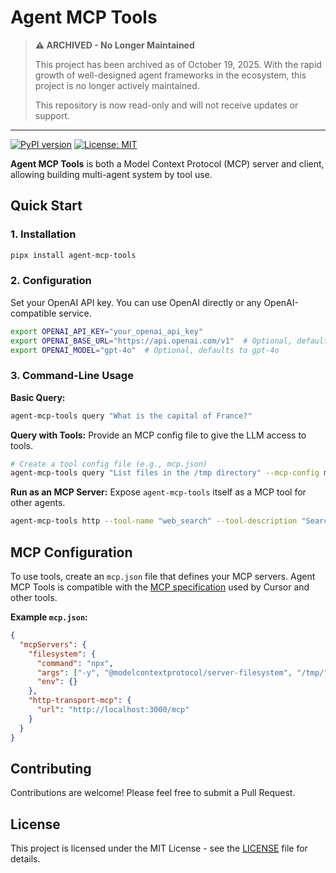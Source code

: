 # Agent MCP Tools

> **⚠️ ARCHIVED - No Longer Maintained**
>
> This project has been archived as of October 19, 2025. With the rapid growth of well-designed agent frameworks in the ecosystem, this project is no longer actively maintained.
>
> This repository is now read-only and will not receive updates or support.

---

[![PyPI version](https://badge.fury.io/py/agent-mcp-tools.svg)](https://badge.fury.io/py/agent-mcp-tools)
[![License: MIT](https://img.shields.io/badge/License-MIT-yellow.svg)](https://opensource.org/licenses/MIT)

**Agent MCP Tools** is both a Model Context Protocol (MCP) server and client, allowing building multi-agent system by tool use.

## Quick Start

### 1. Installation

```bash
pipx install agent-mcp-tools
```

### 2. Configuration

Set your OpenAI API key. You can use OpenAI directly or any OpenAI-compatible service.

```bash
export OPENAI_API_KEY="your_openai_api_key"
export OPENAI_BASE_URL="https://api.openai.com/v1"  # Optional, defaults to OpenAI
export OPENAI_MODEL="gpt-4o"  # Optional, defaults to gpt-4o
```

### 3. Command-Line Usage

**Basic Query:**
```bash
agent-mcp-tools query "What is the capital of France?"
```

**Query with Tools:**
Provide an MCP config file to give the LLM access to tools.
```bash
# Create a tool config file (e.g., mcp.json)
agent-mcp-tools query "List files in the /tmp directory" --mcp-config mcp.json
```

**Run as an MCP Server:**
Expose `agent-mcp-tools` itself as a MCP tool for other agents.
```bash
agent-mcp-tools http --tool-name "web_search" --tool-description "Search the web and returns the summarized contents."
```

## MCP Configuration

To use tools, create an `mcp.json` file that defines your MCP servers. Agent MCP Tools is compatible with the [MCP specification](https://mcp.ai) used by Cursor and other tools.

**Example `mcp.json`:**
```json
{
  "mcpServers": {
    "filesystem": {
      "command": "npx",
      "args": ["-y", "@modelcontextprotocol/server-filesystem", "/tmp/"],
      "env": {}
    },
    "http-transport-mcp": {
      "url": "http://localhost:3000/mcp"
    }
  }
}
```

## Contributing

Contributions are welcome! Please feel free to submit a Pull Request.

## License

This project is licensed under the MIT License - see the [LICENSE](LICENSE) file for details.
